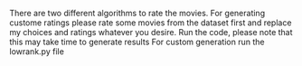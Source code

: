 There are two different algorithms to rate the movies.
For generating custome ratings please rate some movies from the dataset first and replace my choices and ratings 
whatever you desire.
Run the code, please note that this may take time to generate results
For custom generation run the lowrank.py file
